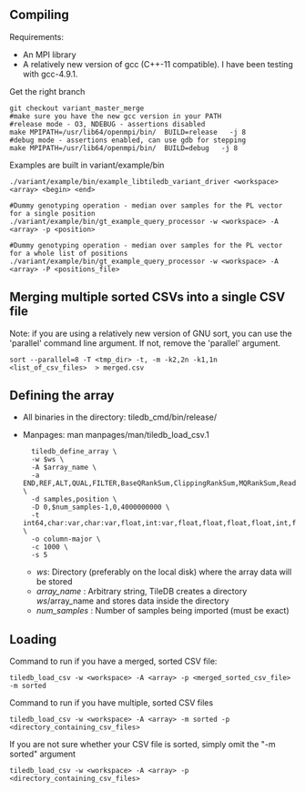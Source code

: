 ## Compiling

Requirements:
* An MPI library
* A relatively new version of gcc (C++-11 compatible). I have been testing with gcc-4.9.1.

Get the right branch

    git checkout variant_master_merge
    #make sure you have the new gcc version in your PATH
    #release mode - O3, NDEBUG - assertions disabled
    make MPIPATH=/usr/lib64/openmpi/bin/  BUILD=release   -j 8
    #debug mode - assertions enabled, can use gdb for stepping
    make MPIPATH=/usr/lib64/openmpi/bin/  BUILD=debug   -j 8

Examples are built in variant/example/bin

    ./variant/example/bin/example_libtiledb_variant_driver <workspace> <array> <begin> <end>

    #Dummy genotyping operation - median over samples for the PL vector for a single position
    ./variant/example/bin/gt_example_query_processor -w <workspace> -A <array> -p <position>

    #Dummy genotyping operation - median over samples for the PL vector for a whole list of positions
    ./variant/example/bin/gt_example_query_processor -w <workspace> -A <array> -P <positions_file>

## Merging multiple sorted CSVs into a single CSV file
Note: if you are using a relatively new version of GNU sort, you can use the 'parallel' command line argument. If not, remove the 'parallel' argument.
    
    sort --parallel=8 -T <tmp_dir> -t, -m -k2,2n -k1,1n <list_of_csv_files>  > merged.csv

## Defining the array
* All binaries in the directory: tiledb_cmd/bin/release/
* Manpages: man manpages/man/tiledb_load_csv.1 


        tiledb_define_array \
        -w $ws \
        -A $array_name \
        -a END,REF,ALT,QUAL,FILTER,BaseQRankSum,ClippingRankSum,MQRankSum,ReadPosRankSum,DP,MQ,MQ0,DP_FORMAT,MIN_DP,GQ,SB,AD,PL,GT \
        -d samples,position \
        -D 0,$num_samples-1,0,4000000000 \
        -t int64,char:var,char:var,float,int:var,float,float,float,float,int,float,int,int,int,int,int:4,int:var,int:var,int:var,int64 \
        -o column-major \
        -c 1000 \
        -s 5

  * _ws_: Directory (preferably on the local disk) where the array data will be stored
  * _array_name_ : Arbitrary string, TileDB creates a directory $ws/$array_name and stores data inside the directory
  * _num_samples_ : Number of samples being imported (must be exact)

## Loading
Command to run if you have a merged, sorted CSV file:

    tiledb_load_csv -w <workspace> -A <array> -p <merged_sorted_csv_file> -m sorted

Command to run if you have multiple, sorted CSV files

    tiledb_load_csv -w <workspace> -A <array> -m sorted -p <directory_containing_csv_files>

If you are not sure whether your CSV file is sorted, simply omit the "-m sorted" argument

    tiledb_load_csv -w <workspace> -A <array> -p <directory_containing_csv_files>
